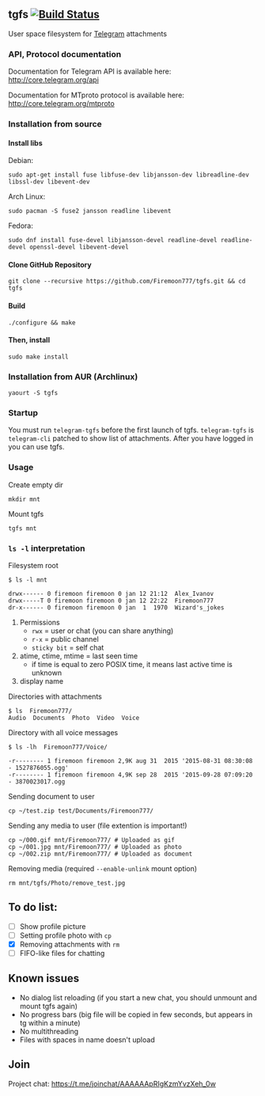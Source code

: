 ## tgfs [![Build Status](https://travis-ci.org/Firemoon777/tgfs.svg?branch=master)](https://travis-ci.org/Firemoon777/tgfs)

User space filesystem for [Telegram](http://telegram.org) attachments

### API, Protocol documentation

Documentation for Telegram API is available here: http://core.telegram.org/api

Documentation for MTproto protocol is available here: http://core.telegram.org/mtproto

### Installation from source

#### Install libs

Debian:

```
sudo apt-get install fuse libfuse-dev libjansson-dev libreadline-dev libssl-dev libevent-dev
```
	 
Arch Linux:

```
sudo pacman -S fuse2 jansson readline libevent
```

Fedora:
```
sudo dnf install fuse-devel libjansson-devel readline-devel readline-devel openssl-devel libevent-devel
```

#### Clone GitHub Repository

```
git clone --recursive https://github.com/Firemoon777/tgfs.git && cd tgfs
```

#### Build

```
./configure && make
```
	 
#### Then, install

```
sudo make install
```

### Installation from AUR (Archlinux)
```
yaourt -S tgfs
```
	 
### Startup

You must run ```telegram-tgfs``` before the first launch of tgfs. ```telegram-tgfs``` is ```telegram-cli``` patched to show list of attachments.
After you have logged in you can use tgfs.

### Usage

Create empty dir
```
mkdir mnt
``` 
Mount tgfs
```
tgfs mnt
```
	 
### `ls -l` interpretation

Filesystem root

```
$ ls -l mnt

drwx------ 0 firemoon firemoon 0 jan 12 21:12  Alex_Ivanov
drwx-----T 0 firemoon firemoon 0 jan 12 22:22  Firemoon777
dr-x------ 0 firemoon firemoon 0 jan  1  1970  Wizard's_jokes

```

1. Permissions
	* `rwx` = user or chat (you can share anything)
	* `r-x` = public channel
	* `sticky bit` = self chat
2. atime, ctime, mtime = last seen time
	* if time is equal to zero POSIX time, it means last active time is unknown
3. display name
	 
Directories with attachments
```
$ ls  Firemoon777/
Audio  Documents  Photo  Video  Voice
```


Directory with all voice messages
```
$ ls -lh  Firemoon777/Voice/
 
-r-------- 1 firemoon firemoon 2,9K aug 31  2015 '2015-08-31 08:30:08 - 1527876055.ogg'
-r-------- 1 firemoon firemoon 4,9K sep 28  2015 '2015-09-28 07:09:20 - 3870023017.ogg
```

Sending document to user
```
cp ~/test.zip test/Documents/Firemoon777/
```

Sending any media to user (file extention is important!)
```
cp ~/000.gif mnt/Firemoon777/ # Uploaded as gif
cp ~/001.jpg mnt/Firemoon777/ # Uploaded as photo
cp ~/002.zip mnt/Firemoon777/ # Uploaded as document
```

Removing media (required ```--enable-unlink``` mount option)
```
rm mnt/tgfs/Photo/remove_test.jpg
```

## To do list:
- [ ] Show profile picture
- [ ] Setting profile photo with `cp`
- [X] Removing attachments with `rm`
- [ ] FIFO-like files for chatting

## Known issues

- No dialog list reloading (if you start a new chat, you should unmount and mount tgfs again)
- No progress bars (big file will be copied in few seconds, but appears in tg within a minute)
- No multithreading
- Files with spaces in name doesn't upload

## Join 

Project chat:
https://t.me/joinchat/AAAAAApRIgKzmYvzXeh_0w
